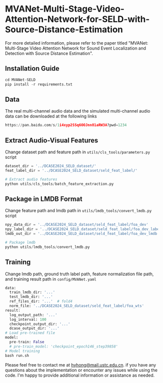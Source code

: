 # MVANet-Multi-Stage-Video-Attention-Network-for-SELD-with-Source-Distance-Estimation
For more detailed information, please refer to the paper titled "MVANet: Multi-Stage Video Attention Network for Sound Event Localization and Detection with Source Distance Estimation".

## Installation Guide

```python
cd MVANet-SELD
pip install -r requirements.txt
```

## Data

The real multi-channel audio data and the simulated multi-channel audio data can be downloaded at the following links

```python
https://pan.baidu.com/s/1i4xyp2SSq6OOJnn81aRW3A?pwd=1234
```

## Extract Audio-Visual Features

Change dataset path and feature path in `utils/cls_tools/parameters.py` script

```python
dataset_dir = '../DCASE2024_SELD_dataset/'
feat_label_dir = '../DCASE2024_SELD_dataset/seld_feat_label/'

# Extract audio features
python utils/cls_tools/batch_feature_extraction.py
```

## Package in LMDB Format

Change feature path and lmdb path in `utils/lmdb_tools/convert_lmdb.py` script

```python
npy_data_dir = '../DCASE2024_SELD_dataset/seld_feat_label/foa_dev'
npy_label_dir = '../DCASE2024_SELD_dataset/seld_feat_label/foa_dev_label'
lmdb_out_dir = '../DCASE2024_SELD_dataset/seld_feat_label/foa_dev_lmdb'

# Package lmdb
python utils/lmdb_tools/convert_lmdb.py
```

## Training

Change lmdb path, ground truth label path, feature normalization file path, and training result path in `config/MVANet.yaml`

```python
data:
  train_lmdb_dir: '...'
  test_lmdb_dir: '...'
  ref_files_dir: '...'  # fold4
  norm_file: '../DCASE2024_SELD_dataset/seld_feat_label/foa_wts'
result:
  log_output_path: '...'
  log_interval: 100
  checkpoint_output_dir: '...'
  dcase_output_dir: '...'
# Load pre-trained file
model:
  pre-train: False
  # pre-train_model: 'checkpoint_epoch146_step39858'
# Model training
bash run.sh
```

Please feel free to contact me at hyhong@mail.ustc.edu.cn. if you have any questions about the implementation or encounter any issues while using the code. I'm happy to provide additional information or assistance as needed.
